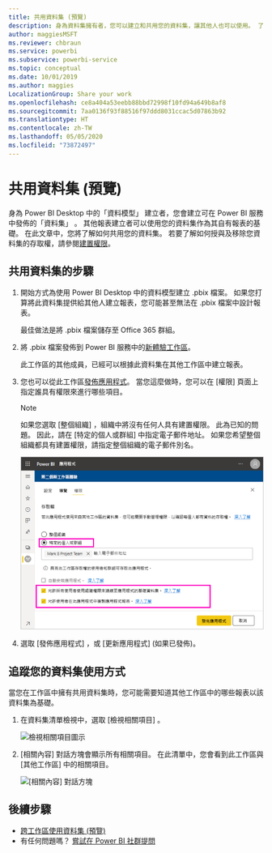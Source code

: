 ```yaml
---
title: 共用資料集 (預覽)
description: 身為資料集擁有者，您可以建立和共用您的資料集，讓其他人也可以使用。 了解如何共用它們。
author: maggiesMSFT
ms.reviewer: chbraun
ms.service: powerbi
ms.subservice: powerbi-service
ms.topic: conceptual
ms.date: 10/01/2019
ms.author: maggies
LocalizationGroup: Share your work
ms.openlocfilehash: ce8a404a53eebb88bbd72998f10fd94a649b8af8
ms.sourcegitcommit: 7aa0136f93f88516f97ddd8031ccac5d07863b92
ms.translationtype: HT
ms.contentlocale: zh-TW
ms.lasthandoff: 05/05/2020
ms.locfileid: "73872497"
---
```

# <a name="share-a-dataset-preview"></a>共用資料集 (預覽)

身為 Power BI Desktop 中的「資料模型」  建立者，您會建立可在 Power BI 服務中發佈的「資料集」  。 其他報表建立者可以使用您的資料集作為其自有報表的基礎。 在此文章中，您將了解如何共用您的資料集。 若要了解如何授與及移除您資料集的存取權，請參閱[建置權限](service-datasets-build-permissions.md)。

## <a name="steps-to-sharing-your-dataset"></a>共用資料集的步驟

1. 開始方式為使用 Power BI Desktop 中的資料模型建立 .pbix 檔案。 如果您打算將此資料集提供給其他人建立報表，您可能甚至無法在 .pbix 檔案中設計報表。

    最佳做法是將 .pbix 檔案儲存至 Office 365 群組。

1. 將 .pbix 檔案發佈到 Power BI 服務中的[新體驗工作區](service-create-the-new-workspaces.md)。
    
    此工作區的其他成員，已經可以根據此資料集在其他工作區中建立報表。

1. 您也可以從此工作區[發佈應用程式](service-create-distribute-apps.md)。 當您這麼做時，您可以在 [權限]  頁面上指定誰具有權限來進行哪些項目。

    > [!NOTE]
    > 如果您選取 [整個組織]  ，組織中將沒有任何人具有建置權限。 此為已知的問題。 因此，請在 [特定的個人或群組]  中指定電子郵件地址。  如果您希望整個組織都具有建置權限，請指定整個組織的電子郵件別名。

    ![設定應用程式權限](media/service-datasets-build-permissions/power-bi-dataset-app-permission-new-look.png)

1. 選取 [發佈應用程式]  ，或 [更新應用程式]  (如果已發佈)。

## <a name="track-your-dataset-usage"></a>追蹤您的資料集使用方式

當您在工作區中擁有共用資料集時，您可能需要知道其他工作區中的哪些報表以該資料集為基礎。

1. 在資料集清單檢視中，選取 [檢視相關項目]  。

    ![檢視相關項目圖示](media/service-datasets-build-permissions/power-bi-dataset-view-related-to-dataset.png)

1. [相關內容]  對話方塊會顯示所有相關項目。 在此清單中，您會看到此工作區與 [其他工作區]  中的相關項目。
 
    ![[相關內容] 對話方塊](media/service-datasets-build-permissions/power-bi-dataset-related-workspaces.png)

## <a name="next-steps"></a>後續步驟

- [跨工作區使用資料集 (預覽)](service-datasets-across-workspaces.md)
- 有任何問題嗎？ [嘗試在 Power BI 社群提問](https://community.powerbi.com/)

